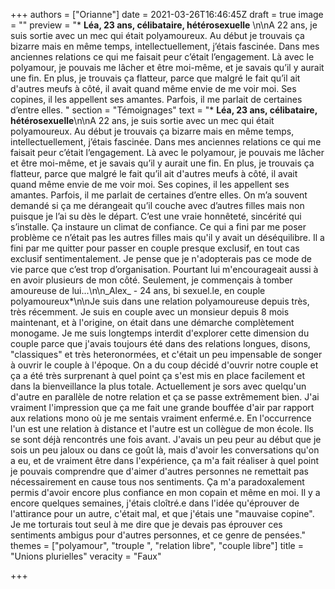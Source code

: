+++
authors = ["Orianne"]
date = 2021-03-26T16:46:45Z
draft = true
image = ""
preview = "* **Léa, 23 ans, célibataire, hétérosexuelle** \n\nA 22 ans, je suis sortie avec un mec qui était polyamoureux. Au début je trouvais ça bizarre mais en même temps, intellectuellement, j’étais fascinée. Dans mes anciennes relations ce qui me faisait peur c’était l’engagement. Là avec le polyamour, je pouvais me lâcher et être moi-même, et je savais qu’il y aurait une fin. En plus, je trouvais ça flatteur, parce que malgré le fait qu’il ait d'autres meufs à côté, il avait quand même envie de me voir moi. Ses copines, il les appellent ses amantes. Parfois, il me parlait de certaines d’entre elles. "
section = "Témoignages"
text = "* **Léa, 23 ans, célibataire, hétérosexuelle**\n\nA 22 ans, je suis sortie avec un mec qui était polyamoureux. Au début je trouvais ça bizarre mais en même temps, intellectuellement, j’étais fascinée. Dans mes anciennes relations ce qui me faisait peur c’était l’engagement. Là avec le polyamour, je pouvais me lâcher et être moi-même, et je savais qu’il y aurait une fin. En plus, je trouvais ça flatteur, parce que malgré le fait qu’il ait d'autres meufs à côté, il avait quand même envie de me voir moi. Ses copines, il les appellent ses amantes. Parfois, il me parlait de certaines d’entre elles. On m’a souvent demandé si ça me dérangeait qu’il couche avec d’autres filles mais non puisque je l’ai su dès le départ. C’est une vraie honnêteté, sincérité qui s’installe. Ça instaure un climat de confiance. Ce qui a fini par me poser problème ce n’était pas les autres filles mais qu'il y avait un déséquilibre. Il a fini par me quitter pour passer en couple presque exclusif, en tout cas exclusif sentimentalement. Je pense que je n'adopterais pas ce mode de vie parce que c’est trop d’organisation. Pourtant lui m'encourageait aussi à en avoir plusieurs de mon côté. Seulement, je commençais à tomber amoureuse de lui...\n\n_Alex_ - 24 ans, bi sexuel.le, en couple polyamoureux*\n\nJe suis dans une relation polyamoureuse depuis très, très récemment. Je suis en couple avec un monsieur depuis 8 mois maintenant, et à l'origine, on était dans une démarche complètement monogame. Je me suis longtemps interdit d'explorer cette dimension du couple parce que j'avais toujours été dans des relations longues, disons, \"classiques\" et très heteronormées, et c'était un peu impensable de songer à ouvrir le couple à l'époque. On a du coup décidé d'ouvrir notre couple et ça a été très surprenant à quel point ça s'est mis en place facilement et dans la bienveillance la plus totale. Actuellement je sors avec quelqu'un d'autre en parallèle de notre relation et ça se passe extrêmement bien. J'ai vraiment l'impression que ça me fait une grande bouffée d'air par rapport aux relations mono où je me sentais vraiment enfermé.e. En l'occurrence l'un est une relation à distance et l'autre est un collègue de mon école. Ils se sont déjà rencontrés une fois avant. J'avais un peu peur au début que je sois un peu jaloux ou dans ce goût là, mais d'avoir les conversations qu'on a eu, et de vraiment être dans l'expérience, ça m'a fait réaliser à quel point je pouvais comprendre que d'aimer d'autres personnes ne remettait pas nécessairement en cause tous nos sentiments. Ça m'a paradoxalement permis d'avoir encore plus confiance en mon copain et même en moi. Il y a encore quelques semaines, j'étais cloîtré.e dans l'idée qu'éprouver de l'attirance pour un autre, c'était mal, et que j'étais une \"mauvaise copine\". Je me torturais tout seul à me dire que je devais pas éprouver ces sentiments ambigus pour d'autres personnes, et ce genre de pensées."
themes = ["polyamour", "trouple ", "relation libre", "couple libre"]
title = "Unions plurielles"
veracity = "Faux"

+++
